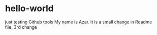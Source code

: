 # hello-world
just testing Github tools
My name is Azar. It is a small change in Readme file.
3rd change
